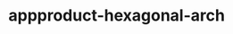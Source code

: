  # appproduct-hexagonal-arch                 
            
         
                       
        
               
                 
              
                      
       
       
          
     
   
  
 
